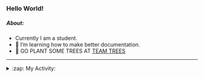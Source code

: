 ### Hello World!

##### About:
- Currently I am a student.
- 🌱 I’m learning how to make better documentation.
- 🌱 GO PLANT SOME TREES AT [TEAM TREES](https://teamtrees.org/)

---
<details>
  <summary>:zap: My Activity:</summary>
  
<!--START_SECTION:waka-->
![Code Time](http://img.shields.io/badge/Code%20Time-1%2C195%20hrs%2015%20mins-blue)

**I'm a Night 🦉** 

```text
🌞 Morning                1883 commits        ██░░░░░░░░░░░░░░░░░░░░░░░   09.99 % 
🌆 Daytime                6438 commits        █████████░░░░░░░░░░░░░░░░   34.15 % 
🌃 Evening                5429 commits        ███████░░░░░░░░░░░░░░░░░░   28.79 % 
🌙 Night                  5104 commits        ███████░░░░░░░░░░░░░░░░░░   27.07 % 
```
📅 **I'm Most Productive on Wednesday** 

```text
Monday                   2657 commits        ████░░░░░░░░░░░░░░░░░░░░░   14.09 % 
Tuesday                  2565 commits        ███░░░░░░░░░░░░░░░░░░░░░░   13.60 % 
Wednesday                4403 commits        ██████░░░░░░░░░░░░░░░░░░░   23.35 % 
Thursday                 2433 commits        ███░░░░░░░░░░░░░░░░░░░░░░   12.90 % 
Friday                   1983 commits        ███░░░░░░░░░░░░░░░░░░░░░░   10.52 % 
Saturday                 1641 commits        ██░░░░░░░░░░░░░░░░░░░░░░░   08.70 % 
Sunday                   3172 commits        ████░░░░░░░░░░░░░░░░░░░░░   16.82 % 
```


📊 **This Week I Spent My Time On** 

```text
🔥 Editors: 
VS Code                  14 hrs 32 mins      █████████████████░░░░░░░░   66.66 % 
IntelliJ                 6 hrs 31 mins       ███████░░░░░░░░░░░░░░░░░░   29.90 % 
Android Studio           44 mins             █░░░░░░░░░░░░░░░░░░░░░░░░   03.43 % 

🐱‍💻 Projects: 
givbacks-admin           8 hrs 25 mins       ██████████░░░░░░░░░░░░░░░   38.65 % 
file-utils               3 hrs 10 mins       ████░░░░░░░░░░░░░░░░░░░░░   14.57 % 
intro                    2 hrs 48 mins       ███░░░░░░░░░░░░░░░░░░░░░░   12.87 % 
melody-iuvo              2 hrs 18 mins       ███░░░░░░░░░░░░░░░░░░░░░░   10.60 % 
demo                     1 hr 30 mins        ██░░░░░░░░░░░░░░░░░░░░░░░   06.92 % 
```


 Last Updated on 10/09/2023 09:10:47 UTC
<!--END_SECTION:waka-->
</details>
